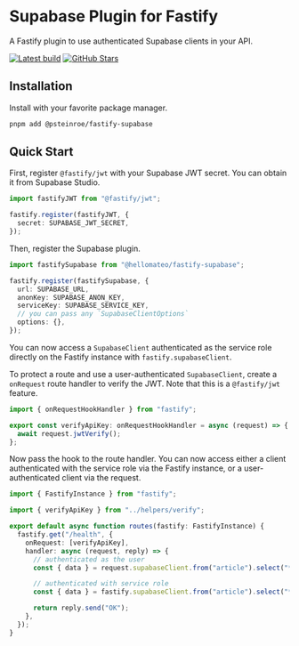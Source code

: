 # Supabase Plugin for Fastify

A Fastify plugin to use authenticated Supabase clients in your API.

<a href="https://github.com/psteinroe/fastify-supabase/actions/workflows/ci.yml"><img src="https://github.com/psteinroe/fastify-supabase/actions/workflows/ci.yml/badge.svg?branch=main" alt="Latest build" target="\_parent"></a>
<a href="https://github.com/psteinroe/fastify-supabase"><img src="https://img.shields.io/github/stars/psteinroe/fastify-supabase.svg?style=social&amp;label=Star" alt="GitHub Stars" target="\_parent"></a>

## Installation

Install with your favorite package manager.

```bash
pnpm add @psteinroe/fastify-supabase
```

## Quick Start

First, register `@fastify/jwt` with your Supabase JWT secret. You can obtain it from Supabase Studio.

```ts
import fastifyJWT from "@fastify/jwt";

fastify.register(fastifyJWT, {
  secret: SUPABASE_JWT_SECRET,
});
```

Then, register the Supabase plugin.

```ts
import fastifySupabase from "@hellomateo/fastify-supabase";

fastify.register(fastifySupabase, {
  url: SUPABASE_URL,
  anonKey: SUPABASE_ANON_KEY,
  serviceKey: SUPABASE_SERVICE_KEY,
  // you can pass any `SupabaseClientOptions`
  options: {},
});
```

You can now access a `SupabaseClient` authenticated as the service role directly on the Fastify instance with `fastify.supabaseClient`.

To protect a route and use a user-authenticated `SupabaseClient`, create a `onRequest` route handler to verify the JWT. Note that this is a `@fastify/jwt` feature.

```ts
import { onRequestHookHandler } from "fastify";

export const verifyApiKey: onRequestHookHandler = async (request) => {
  await request.jwtVerify();
};
```

Now pass the hook to the route handler. You can now access either a client authenticated with the service role via the Fastify instance, or a user-authenticated client via the request.

```ts
import { FastifyInstance } from "fastify";

import { verifyApiKey } from "../helpers/verify";

export default async function routes(fastify: FastifyInstance) {
  fastify.get("/health", {
    onRequest: [verifyApiKey],
    handler: async (request, reply) => {
      // authenticated as the user
      const { data } = request.supabaseClient.from("article").select("*");

      // authenticated with service role
      const { data } = fastify.supabaseClient.from("article").select("*");

      return reply.send("OK");
    },
  });
}
```
